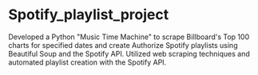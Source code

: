 # Spotify_playlist_project

Developed a Python "Music Time Machine" to scrape Billboard's Top 100 charts for specified dates and create Authorize Spotify playlists using Beautiful Soup and the Spotify API.
Utilized web scraping techniques and automated playlist creation with the Spotify API.
